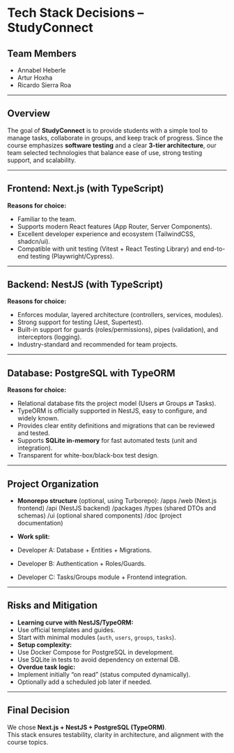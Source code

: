 # Tech Stack Decisions – StudyConnect

## Team Members
- Annabel Heberle  
- Artur Hoxha  
- Ricardo Sierra Roa 

---

## Overview
The goal of **StudyConnect** is to provide students with a simple tool to manage tasks, collaborate in groups, and keep track of progress. Since the course emphasizes **software testing** and a clear **3-tier architecture**, our team selected technologies that balance ease of use, strong testing support, and scalability.

---

## Frontend: Next.js (with TypeScript)
**Reasons for choice:**
- Familiar to the team.
- Supports modern React features (App Router, Server Components).
- Excellent developer experience and ecosystem (TailwindCSS, shadcn/ui).
- Compatible with unit testing (Vitest + React Testing Library) and end-to-end testing (Playwright/Cypress).

---

## Backend: NestJS (with TypeScript)
**Reasons for choice:**
- Enforces modular, layered architecture (controllers, services, modules).
- Strong support for testing (Jest, Supertest).
- Built-in support for guards (roles/permissions), pipes (validation), and interceptors (logging).
- Industry-standard and recommended for team projects.

---

## Database: PostgreSQL with TypeORM
**Reasons for choice:**
- Relational database fits the project model (Users ⇄ Groups ⇄ Tasks).
- TypeORM is officially supported in NestJS, easy to configure, and widely known.
- Provides clear entity definitions and migrations that can be reviewed and tested.
- Supports **SQLite in-memory** for fast automated tests (unit and integration).
- Transparent for white-box/black-box test design.

---

## Project Organization
- **Monorepo structure** (optional, using Turborepo):
/apps
/web (Next.js frontend)
/api (NestJS backend)
/packages
/types (shared DTOs and schemas)
/ui (optional shared components)
/doc (project documentation)

- **Work split:**
- Developer A: Database + Entities + Migrations.
- Developer B: Authentication + Roles/Guards.
- Developer C: Tasks/Groups module + Frontend integration.

---

## Risks and Mitigation
- **Learning curve with NestJS/TypeORM:**
- Use official templates and guides.
- Start with minimal modules (`auth`, `users`, `groups`, `tasks`).
- **Setup complexity:**
- Use Docker Compose for PostgreSQL in development.
- Use SQLite in tests to avoid dependency on external DB.
- **Overdue task logic:**
- Implement initially “on read” (status computed dynamically).
- Optionally add a scheduled job later if needed.

---

## Final Decision
We chose **Next.js + NestJS + PostgreSQL (TypeORM)**.  
This stack ensures testability, clarity in architecture, and alignment with the course topics.
